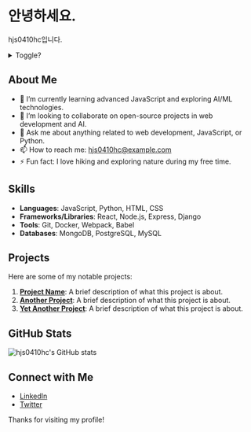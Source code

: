 # 안녕하세요.

hjs0410hc입니다.

<details>
<summary>Toggle?</summary>
asdasdasd
<summary>Anything?</summary>
dfiasjfsdjf
</details>

## About Me

- 🌱 I’m currently learning advanced JavaScript and exploring AI/ML technologies.
- 👯 I’m looking to collaborate on open-source projects in web development and AI.
- 💬 Ask me about anything related to web development, JavaScript, or Python.
- 📫 How to reach me: [hjs0410hc@example.com](mailto:hjs0410hc@example.com)
- ⚡ Fun fact: I love hiking and exploring nature during my free time.

## Skills

- **Languages**: JavaScript, Python, HTML, CSS
- **Frameworks/Libraries**: React, Node.js, Express, Django
- **Tools**: Git, Docker, Webpack, Babel
- **Databases**: MongoDB, PostgreSQL, MySQL

## Projects

Here are some of my notable projects:

1. **[Project Name](https://github.com/hjs0410hc/project-name)**: A brief description of what this project is about.
2. **[Another Project](https://github.com/hjs0410hc/another-project)**: A brief description of what this project is about.
3. **[Yet Another Project](https://github.com/hjs0410hc/yet-another-project)**: A brief description of what this project is about.

## GitHub Stats

![hjs0410hc's GitHub stats](https://github-readme-stats.vercel.app/api?username=hjs0410hc&show_icons=true&theme=radical)

## Connect with Me

- [LinkedIn](https://linkedin.com/in/hjs0410hc)
- [Twitter](https://twitter.com/hjs0410hc)

Thanks for visiting my profile!
